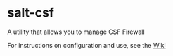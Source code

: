 # salt-csf
A utility that allows you to manage CSF Firewall

For instructions on configuration and use, see the [Wiki](https://github.com/ALinuxNinja/salt-csf/wiki)
